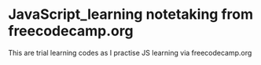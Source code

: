 # JavaScript_learning notetaking from freecodecamp.org
This are trial learning codes as I practise JS learning via freecodecamp.org
